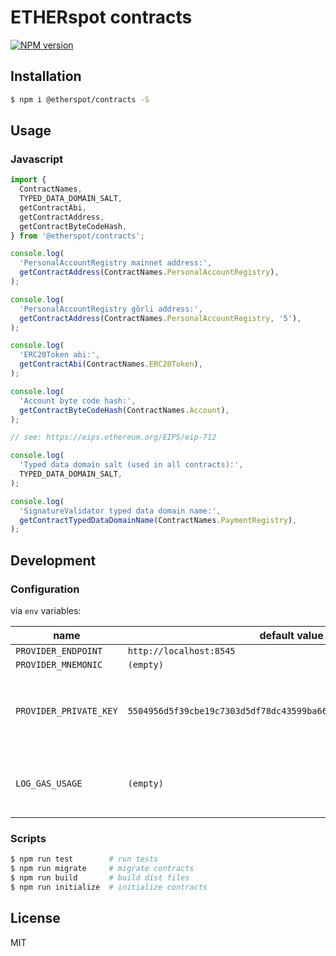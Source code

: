 # ETHERspot contracts

[![NPM version][npm-image]][npm-url]

## Installation

```bash
$ npm i @etherspot/contracts -S
```

## Usage 

### Javascript

```javascript
import {
  ContractNames, 
  TYPED_DATA_DOMAIN_SALT,
  getContractAbi, 
  getContractAddress, 
  getContractByteCodeHash, 
} from '@etherspot/contracts'; 

console.log(
  'PersonalAccountRegistry mainnet address:', 
  getContractAddress(ContractNames.PersonalAccountRegistry),
);

console.log(
  'PersonalAccountRegistry görli address:', 
  getContractAddress(ContractNames.PersonalAccountRegistry, '5'),
);

console.log(
  'ERC20Token abi:', 
  getContractAbi(ContractNames.ERC20Token),
);

console.log(
  'Account byte code hash:',
  getContractByteCodeHash(ContractNames.Account),
);

// see: https://eips.ethereum.org/EIPS/eip-712

console.log(
  'Typed data domain salt (used in all contracts):',
  TYPED_DATA_DOMAIN_SALT,
);

console.log(
  'SignatureValidator typed data domain name:',
  getContractTypedDataDomainName(ContractNames.PaymentRegistry),
);
```

## Development

### Configuration

via `env` variables:

| name | default value | note |
| --- | --- | --- |
| `PROVIDER_ENDPOINT` | `http://localhost:8545` | |
| `PROVIDER_MNEMONIC` | `(empty)` | |
| `PROVIDER_PRIVATE_KEY` | `5504956d5f39cbe19c7303d5df78dc43599ba661afe67fec14eafd044e162bd6` | default private key from local infra |
| `LOG_GAS_USAGE` | `(empty)` | log gas usage in tests |

### Scripts

```bash
$ npm run test        # run tests
$ npm run migrate     # migrate contracts 
$ npm run build       # build dist files
$ npm run initialize  # initialize contracts
```

## License

MIT

[npm-image]: https://badge.fury.io/js/%40etherspot%2Fcontracts.svg
[npm-url]: https://npmjs.org/package/@etherspot/contracts

